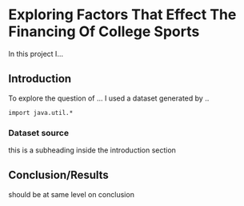 # Exploring Factors That Effect The Financing Of College Sports
In this project I...

## Introduction
To explore the question of ... 
I used a dataset generated by ..

`import java.util.*`

### Dataset source
this is a subheading inside the introduction section

## Conclusion/Results
should be at same level on conclusion
